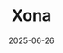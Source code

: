 ---  
layout: startup_page  
title: "Xona"  
id: "xonaspace.com"  
permalink: "/xonaxonaspace.com06262025/"  
website: "http://www.xonaspace.com"  
funding_round: "Series B"  
funding_amount: "$92M"  
investors: "Craft Ventures, Stellar Ventures, Seraphim Ventures, Toyota Ventures, First Spark, Industrious Ventures, Future Ventures, NGP Capital"  
about: "Xona is rebuilding satellite navigation for the modern world with Pulsar, the world's first commercial navigation service in Low Earth Orbit. Their Pulsar constellation provides dramatically more accurate, secure, and available navigation than current GPS systems, offering centimeter-level precision and resilience to interference."  
markets: "Space, Robotics, Navigation"  
hq: "Burlingame, California, United States"  
founded_year: "2019"  
linkedin: "https://www.linkedin.com/company/xona-space-systems"  
twitter: "https://twitter.com/XonaSpace"  
instagram: ""  
facebook: ""  
crunchbase: "https://www.crunchbase.com/organization/xona-systems"  
pitchbook: "https://pitchbook.com/profiles/company/277526-71"  

date_display: "26-Jun-2025"  
date: "2025-06-26"

# SEO Optimization  
meta_title: "Xona - Series B Funding ($92M)"  
meta_description: "Xona, Xona is rebuilding satellite navigation for the modern world with Pulsar, the world's first commercial navigation service in Low Earth Orbit. Their Pu..."  
meta_keywords: "Xona, Space, Robotics, Navigation, Series B funding"  
canonical_url: "https://startup.projectstartups.com/xonaxonaspace.com06262025/"  
---